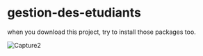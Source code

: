 # gestion-des-etudiants

when you download this project, try to install those packages too.

![Capture2](https://user-images.githubusercontent.com/65604494/109041045-e9a24b00-76ce-11eb-90bf-a0a5764d9eee.PNG)

